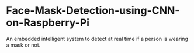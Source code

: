 # Face-Mask-Detection-using-CNN-on-Raspberry-Pi
An embedded intelligent system to detect at real time if a person is wearing a mask or not.
